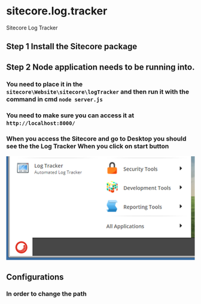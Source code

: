 # sitecore.log.tracker
Sitecore Log Tracker

## Step 1 Install the Sitecore package
## Step 2 Node application needs to be running into.
### You need to place it in the `sitecore\Website\sitecore\logTracker` and then run it with the command in cmd `node server.js`
### You need to make sure you can access it at `http://localhost:8000/`
### When you access the Sitecore and go to Desktop you should see the the Log Tracker When you click on start button

![Desktop](/images/desktop.PNG?raw=true "The way it looks in Start Menu")

## Configurations
### In order to change the path
